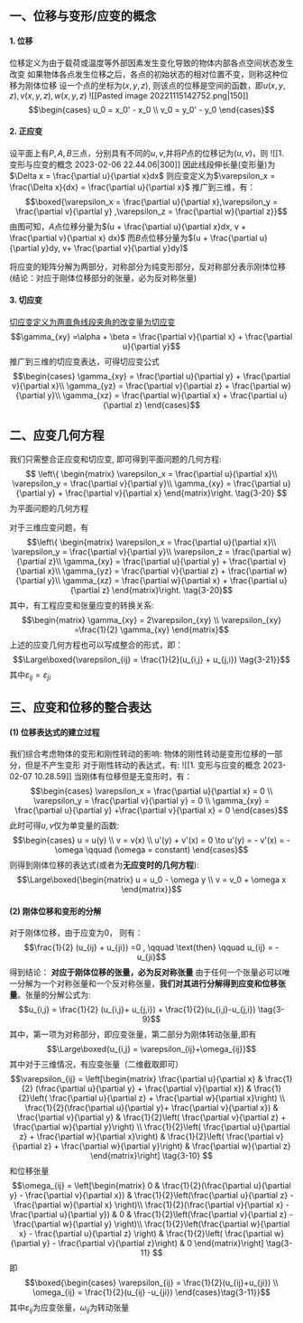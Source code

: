 ## 一、位移与变形/应变的概念
#### 1. 位移
位移定义为由于载荷或温度等外部因素发生变化导致的物体内部各点空间状态发生改变
如果物体各点发生位移之后，各点的初始状态的相对位置不变，则称这种位移为刚体位移
设一个点的坐标为$(x,y,z)$, 则该点的位移是空间的函数，即$u(x,y,z),v(x,y,z),w(x,y,z)$
![[Pasted image 20221115142752.png|150]]
$$\begin{cases} u_0 = x_0' - x_0 \\
 v_0 = y_0' - y_0
\end{cases}$$

#### 2. 正应变
设平面上有$P,A,B$三点，分别具有不同的$u,v$,并将$P$点的位移记为$(u,v)$，则
![[1. 变形与应变的概念 2023-02-06 22.44.06|300]]
因此线段伸长量(变形量)为$\Delta x = \frac{\partial u}{\partial x}dx$
则应变定义为$\varepsilon_x = \frac{\Delta x}{dx} = \frac{\partial u}{\partial x}$
推广到三维，有：
$$\boxed{\varepsilon_x = \frac{\partial u}{\partial x},\varepsilon_y = \frac{\partial v}{\partial y} ,\varepsilon_z = \frac{\partial w}{\partial z}}$$
由图可知，$A$点位移分量为$(u + \frac{\partial u}{\partial x}dx, v + \frac{\partial v}{\partial x} dx)$
而$B$点位移分量为$(u + \frac{\partial u}{\partial y}dy, v+ \frac{\partial v}{\partial y}dy)$


将应变的矩阵分解为两部分，对称部分为纯变形部分，反对称部分表示刚体位移 (结论：对应于刚体位移部分的张量，必为反对称张量)

#### 3. 切应变
<u>切应变定义为两直角线段夹角的改变量为切应变</u>
$$\gamma_{xy} =\alpha + \beta = \frac{\partial v}{\partial x} + \frac{\partial u}{\partial y}$$
推广到三维的切应变表达，可得切应变公式
$$\begin{cases}
\gamma_{xy} = \frac{\partial u}{\partial y} + \frac{\partial v}{\partial x}\\
\gamma_{yz} = \frac{\partial v}{\partial z} + \frac{\partial w}{\partial y}\\
\gamma_{xz} = \frac{\partial w}{\partial x} + \frac{\partial u}{\partial z}
\end{cases}$$

## 二、应变几何方程

我们只需整合正应变和切应变, 即可得到平面问题的几何方程: 
$$
\left\{ \begin{matrix} 
\varepsilon_x = \frac{\partial u}{\partial x}\\
\varepsilon_y = \frac{\partial v}{\partial y}\\
\gamma_{xy} = \frac{\partial u}{\partial y} + \frac{\partial v}{\partial x}
\end{matrix}\right. \tag{3-20}
$$
为平面问题的几何方程

对于三维应变问题，有
$$\left\{ \begin{matrix} 
\varepsilon_x = \frac{\partial u}{\partial x}\\
\varepsilon_y = \frac{\partial v}{\partial y}\\
\varepsilon_z = \frac{\partial w}{\partial z}\\
\gamma_{xy} = \frac{\partial u}{\partial y} + \frac{\partial v}{\partial x}\\
\gamma_{yz} = \frac{\partial v}{\partial z} + \frac{\partial w}{\partial y}\\
\gamma_{xz} = \frac{\partial w}{\partial x} + \frac{\partial u}{\partial z}
\end{matrix}\right. \tag{3-20}$$
其中，有工程应变和张量应变的转换关系: 
$$\begin{matrix} \gamma_{xy} = 2\varepsilon_{xy} \\
\varepsilon_{xy} =\frac{1}{2} \gamma_{xy}
\end{matrix}$$
上述的应变几何方程也可以写成整合的形式，即： 
$$\Large\boxed{\varepsilon_{ij} = \frac{1}{2}(u_{i,j} + u_{j,i}) \tag{3-21}}$$
其中$\varepsilon_{ij} = \varepsilon_{ji}$

## 三、应变和位移的整合表达
#### (1) 位移表达式的建立过程
我们综合考虑物体的变形和刚性转动的影响: 物体的刚性转动是变形位移的一部分，但是不产生变形
对于刚性转动的表达式，有: 
![[1. 变形与应变的概念 2023-02-07 10.28.59]]
当刚体有位移但是无变形时，有：
$$\begin{cases}
\varepsilon_x = \frac{\partial u}{\partial x} = 0 \\
\varepsilon_y = \frac{\partial v}{\partial y} =  0 \\
\gamma_{xy} = \frac{\partial u}{\partial y} +\frac{\partial v}{\partial x} = 0
\end{cases}$$
此时可得$u,v$仅为单变量的函数: 
$$\begin{cases}
u = u(y) \\
v = v(x) \\
u'(y) + v'(x) = 0 \to u'(y) = - v'(x) = -\omega \qquad (\omega = constant)
\end{cases}$$
则得到刚体位移的表达式(或者为**无应变时的几何方程**): 
$$\Large\boxed{\begin{matrix}
u = u_0 - \omega y \\
v = v_0 + \omega x
\end{matrix}}$$

#### (2) 刚体位移和变形的分解
对于刚体位移，由于应变为0， 则有： 
$$\frac{1}{2} (u_{ij} + u_{ji}) =0 , \qquad \text{then} \qquad u_{ij} = - u_{ji}$$
得到结论： **对应于刚体位移的张量，必为反对称张量**
由于任何一个张量必可以唯一分解为一个对称张量和一个反对称张量，**我们对其进行分解得到应变和位移张量**。张量的分解公式为: 
$$u_{i,j} = \frac{1}{2} (u_{i,j}+ u_{j,i}) + \frac{1}{2}(u_{i,j}-u_{j,i}) \tag{3-9}$$
其中，第一项为对称部分，即应变张量，第二部分为刚体转动张量,即有
$$\Large\boxed{u_{i,j} = \varepsilon_{ij}+\omega_{ij}}$$
其中对于三维情况，有应变张量（二维截取即可）
$$\varepsilon_{ij} = 
\left[\begin{matrix}
\frac{\partial u}{\partial x} &  \frac{1}{2} (\frac{\partial u}{\partial y} + \frac{\partial v}{\partial x}) & \frac{1}{2}\left( \frac{\partial u}{\partial z} + \frac{\partial w}{\partial x}\right) \\ 
\frac{1}{2}(\frac{\partial u}{\partial y}+ \frac{\partial v}{\partial x}) & \frac{\partial v}{\partial y} & \frac{1}{2}\left( \frac{\partial v}{\partial z} + \frac{\partial w}{\partial y}\right) \\
\frac{1}{2}\left( \frac{\partial u}{\partial z} + \frac{\partial w}{\partial x}\right) & \frac{1}{2}\left( \frac{\partial v}{\partial z} + \frac{\partial w}{\partial y}\right) & \frac{\partial w}{\partial z} \end{matrix}\right]  \tag{3-10}
$$
和位移张量
$$\omega_{ij} = \left[\begin{matrix}
0 & \frac{1}{2}(\frac{\partial u}{\partial y} - \frac{\partial v}{\partial x}) & \frac{1}{2}\left(\frac{\partial u}{\partial z} - \frac{\partial w}{\partial x} \right)\\
\frac{1}{2}(\frac{\partial v}{\partial x} -\frac{\partial u}{\partial y}) & 0 & \frac{1}{2}\left(\frac{\partial v}{\partial z} - \frac{\partial w}{\partial y} \right)\\
\frac{1}{2}\left(\frac{\partial w}{\partial x} - \frac{\partial u}{\partial z} \right) & \frac{1}{2}\left( \frac{\partial w}{\partial y} - \frac{\partial v}{\partial z}\right) & 0
\end{matrix}\right]  \tag{3-11}
$$
即
$$\boxed{\begin{cases}
\varepsilon_{ij} = \frac{1}{2}(u_{ij}+u_{ji}) \\
\omega_{ij} = \frac{1}{2}(u_{ij} -u_{ji})
\end{cases}\tag{3-11}}$$
其中$\varepsilon_{ij}$为应变张量，$\omega_{ij}$为转动张量
